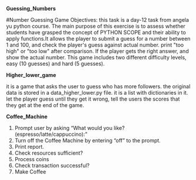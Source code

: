 **Guessing_Numbers**

#Number Guessing Game Objectives: this task is a day-12 task from angela yu python course. The main purpose of this exercise is to assess whether students have grasped the concept of PYTHON SCOPE and their ability to apply functions.It allows the player to submit a guess for a number between 1 and 100, and check the player's guess against actual number. print "too high" or "too low" after comparison. If the player gets the right answer, and show the actual number. This game includes two different difficulty levels, easy (10 guesses) and hard (5 guesses).

**Higher_lower_game**

it is a game that asks the user to guess who has more followers. the original data is stored in a data_higher_lower.py file. it is a list with dictionaries in it. let the player guess until they get it wrong, tell the users the scores that they get at the end of the game.

**Coffee_Machine**

1. Prompt user by asking “What would you like? (espresso/latte/cappuccino):”
2. Turn off the Coffee Machine by entering “off” to the prompt.
3. Print report.
4. Check resources sufficient?
5. Process coins
6. Check transaction successful?
7. Make Coffee